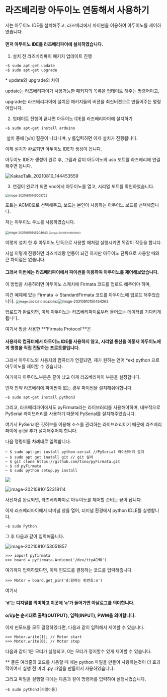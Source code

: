 # 라즈베리랑 아두이노 연동해서 사용하기

저는 아두이노 IDE를 설치해주고, 라즈베리에서 파이썬을 이용하여 아두이노를 제어하였습니다.



#### 먼저 아두이노 IDE를 라즈베리파이에 설치하였습니다.

1. 설치 전 라즈베리파이 패키지 업데이트 진행

```
~$ sudo apt-get update
~$ sudo apt-get upgrade
```

\* update와 upgrade의 차이

update는 라즈베리파이가 사용가능한 패키지의 목록을 업데이트 해주는 명령어이고,

upgrade는 라즈베리파이에 설치된 패키지들의 버젼을 최신버젼으로 만들어주는 명령어입니다.



2. 업데이트 진행이 끝나면 아두이노 IDE를 라즈베리파이에 설치하기   

```
~$ sudo apt-get install arduino
```

​	설치 중에 [y/n] 질문이 나타나며, y 를입력하면 이제 설치가 진행됩니다.



이제 설치가 완료되면 아두이노 IDE가 생성이 됩니다.



아두이노 IDE가 생성이 완료 후, 그림과 같이 아두이노의 usb 포트를 라즈베리에 연결해주면 됩니다.

![KakaoTalk_20210810_144453559](https://user-images.githubusercontent.com/77951853/128821743-6484eb2f-8b84-42e1-9b50-3858769a196c.jpg)


3.  연결이 완료가 되면 vnc에서 아두이노를 열고, 시리얼 포트를 확인하였습니다.

<img src="C:\Users\PKNU\AppData\Roaming\Typora\typora-user-images\image-20210810145005725.png" alt="image-20210810145005725" style="zoom: 67%;" />

포트는 ACM0으로 선택해주고, 보드는 본인이 사용하는 아두이노 보드를 선택해줍니다.

저는 아두이노 우노를 사용하였습니다.

<img src="C:\Users\PKNU\AppData\Roaming\Typora\typora-user-images\image-20210810145204643.png" alt="image-20210810145204643" style="zoom: 67%;" /> <img src="C:\Users\PKNU\AppData\Roaming\Typora\typora-user-images\image-20210810145628003.png" alt="image-20210810145628003" style="zoom:50%;" />



이렇게 설치 한 후 아두이노 단독으로 사용할 때처럼 실행시키면 똑같이 작동을 합니다.

사실 이렇게 진행하면 라즈베리랑 연동이 되긴 하지만 아두이노 단독으로 사용할 때와 큰 차이점은 없습니다.



#### 그래서 이번에는 라즈베리파이에서 파이썬을 이용하여 아두이노를 제어해보았습니다.



이 방법을 사용하려면 아두이노 스케치에 Firmata 코드를 업로드 해주어야 하며, 

이건 예제에 있는 Firmata -> StandardFirmata 코드를 아두이노에 업로드 해주었습니다. <img src="C:\Users\PKNU\AppData\Roaming\Typora\typora-user-images\image-20210810150423782.png" alt="image-20210810150423782" style="zoom: 67%;" /><img src="C:\Users\PKNU\AppData\Roaming\Typora\typora-user-images\image-20210810150454263.png" alt="image-20210810150454263" style="zoom: 80%;" />



업로드가 완료되면, 이제 아두이노는 라즈베리파이로부터 들어오는 데이터를 기다리게 됩니다.

여기서 방금 사용한 **'Firmata Protocol'**은

#### 사용자의 컴퓨터에서 아두이노 IDE를 사용하지 않고, 시리얼 통신을 이욯새 아두이노에게 명령을 직접 전달하는 프로토콜입니다.

그래서 아두이노와 사용자의 컴퓨터가 연결되면, 제가 원하는 언어 *ex) python  으로 아두이노를 제어할 수 있습니다.



여기까지 아두이노부분은 끝이 났고 이제 라즈베리파이 부분을 설정합니다.



먼저 만약 라즈베리에 파이썬이 없는 경우 파이썬을 설치해줘야합니다.

```
~$ sudo apt-get install python3
```



그리고, 라즈베리파이에서도 pyFirmata라는 라이브러리를 사용해야하며, 내부적으로 PySerial 라이브러리를 사용하기 때문에 PySerial를  설치해주었습니다.

여기서 PySerial은 깃허브를 이용해 소스를 관리하는 라이브러리이기 때문에 라즈베리파이에 git을 추가 설치해주어야 합니다.

다음 명령어들 차례대로 입력합니다.

```
~ $ sudo apt-get install python-serial //PySerial 라이브러리 설치
~ $ sudo apt get inatall git // git 설치
~ $ git clone https://github.com/tino/pyFirmata.git
~ $ cd pyFirmata
~ $ sudo python setup.py install
```

![](C:\Users\PKNU\AppData\Roaming\Typora\typora-user-images\image-20210810152238717.png) 

![image-20210810152318114](C:\Users\PKNU\AppData\Roaming\Typora\typora-user-images\image-20210810152318114.png) 

사진처럼 완료되면, 라즈베리파이로 아두이노를 제어할 준비는 끝이 납니다.



이제 라즈베리파이에서 터미널 창을 열어, 터미널 환경에서 python IDLE를 실행합니다. 

```
~$ sudo Python
```

그 후 다음과 같이 입력해줍니다.

![image-20210810153051857](C:\Users\PKNU\AppData\Roaming\Typora\typora-user-images\image-20210810153051857.png) 

```
>>> import pyfirmata
>>> board = pyfirmata.Arduino('/dev/ttyACM0')
```



여기까지 입력하였다면, 이제 핀모드를 결정하는 코드를 입력해줍니다. 

``` 
>>> Motor = board.get_pin('d:원하는 핀번호:o')
```

 여기서 

#### 'd'는 디지털를 의미하고 이곳에 'a'가 들어가면 아날로그를 의미합니다.

#### o/i/p는 순서대로 출력(OUTPUT), 입력(INPUT), PWM을 의미합니다.



이제 핀모드를 모두 결정하였다면, 다음과 같이 입력해서 제어할 수 있습니다.

```
>>> Motor.write(1); // Motor start
>>> Motor.write(0); // Motor stop
```

다음과 같이 1은 모터가 실행되고, 0는 모터가 정지할수 있게 제어할 수 있습니다.



** 물론 여러줄의 코드를 사용할 때 에는 python 파일을 만들어 사용하는것이 더 효과적이여서 실행 전 미리 .py 파일을 만들어서 사용하였습니다.

그리고 파일을 실행할 때에는 다음과 같이 명령어를 입력하여 실행시켰습니다. 

```
~$ sudo python3[파일이름]
```



